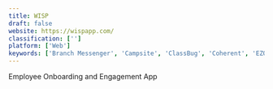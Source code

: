 ```yaml
---
title: WISP
draft: false 
website: https://wispapp.com/
classification: ['']
platform: ['Web']
keywords: ['Branch Messenger', 'Campsite', 'ClassBug', 'Coherent', 'EZOfficeInventory', 'Facilities Management eXpress (FMX)', 'Fiix', 'Hippo CMMS', 'JOnAS', 'Maintenance Care', 'Maintenance Connection', 'OfficeSpace Software', 'ProntoForms', 'Robin', 'Sine', 'SmartDraw', 'SpaceIQ', 'SpaceRunner', 'The Receptionist', 'TractionGuest', 'eWorkOrders', 'iOffice IWMS']
---
```

Employee Onboarding and Engagement App